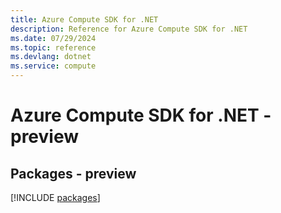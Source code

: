```yaml
---
title: Azure Compute SDK for .NET
description: Reference for Azure Compute SDK for .NET
ms.date: 07/29/2024
ms.topic: reference
ms.devlang: dotnet
ms.service: compute
---
```

# Azure Compute SDK for .NET - preview
## Packages - preview
[!INCLUDE [packages](compute-index.md)]